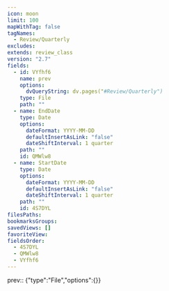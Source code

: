 ```yaml
---
icon: moon
limit: 100
mapWithTag: false
tagNames:
  - Review/Quarterly
excludes: 
extends: review_class
version: "2.7"
fields:
  - id: VYfhf6
    name: prev
    options:
      dvQueryString: dv.pages("#Review/Quarterly")
    type: File
    path: ""
  - name: EndDate
    type: Date
    options:
      dateFormat: YYYY-MM-DD
      defaultInsertAsLink: "false"
      dateShiftInterval: 1 quarter
    path: ""
    id: QMWlw8
  - name: StartDate
    type: Date
    options:
      dateFormat: YYYY-MM-DD
      defaultInsertAsLink: "false"
      dateShiftInterval: 1 quarter
    path: ""
    id: 4S7DYL
filesPaths: 
bookmarksGroups: 
savedViews: []
favoriteView: 
fieldsOrder:
  - 4S7DYL
  - QMWlw8
  - VYfhf6
---
```

prev:: {"type":"File","options":{}}